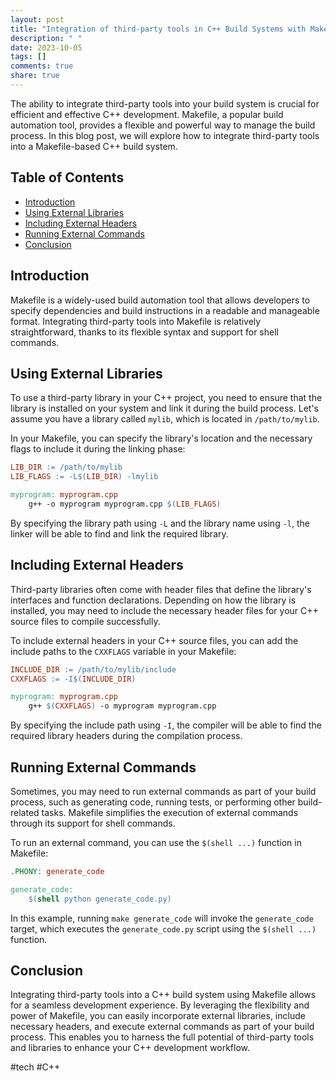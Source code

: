 ```yaml
---
layout: post
title: "Integration of third-party tools in C++ Build Systems with Makefile"
description: " "
date: 2023-10-05
tags: []
comments: true
share: true
---
```


The ability to integrate third-party tools into your build system is crucial for efficient and effective C++ development. Makefile, a popular build automation tool, provides a flexible and powerful way to manage the build process. In this blog post, we will explore how to integrate third-party tools into a Makefile-based C++ build system.

## Table of Contents
- [Introduction](#introduction)
- [Using External Libraries](#using-external-libraries)
- [Including External Headers](#including-external-headers)
- [Running External Commands](#running-external-commands)
- [Conclusion](#conclusion)

## Introduction <a name="introduction"></a>
Makefile is a widely-used build automation tool that allows developers to specify dependencies and build instructions in a readable and manageable format. Integrating third-party tools into Makefile is relatively straightforward, thanks to its flexible syntax and support for shell commands.

## Using External Libraries <a name="using-external-libraries"></a>
To use a third-party library in your C++ project, you need to ensure that the library is installed on your system and link it during the build process. Let's assume you have a library called `mylib`, which is located in `/path/to/mylib`.

In your Makefile, you can specify the library's location and the necessary flags to include it during the linking phase:

```makefile
LIB_DIR := /path/to/mylib
LIB_FLAGS := -L$(LIB_DIR) -lmylib

myprogram: myprogram.cpp
    g++ -o myprogram myprogram.cpp $(LIB_FLAGS)
```

By specifying the library path using `-L` and the library name using `-l`, the linker will be able to find and link the required library.

## Including External Headers <a name="including-external-headers"></a>
Third-party libraries often come with header files that define the library's interfaces and function declarations. Depending on how the library is installed, you may need to include the necessary header files for your C++ source files to compile successfully.

To include external headers in your C++ source files, you can add the include paths to the `CXXFLAGS` variable in your Makefile:

```makefile
INCLUDE_DIR := /path/to/mylib/include
CXXFLAGS := -I$(INCLUDE_DIR)

myprogram: myprogram.cpp
    g++ $(CXXFLAGS) -o myprogram myprogram.cpp
```

By specifying the include path using `-I`, the compiler will be able to find the required library headers during the compilation process.

## Running External Commands <a name="running-external-commands"></a>
Sometimes, you may need to run external commands as part of your build process, such as generating code, running tests, or performing other build-related tasks. Makefile simplifies the execution of external commands through its support for shell commands.

To run an external command, you can use the `$(shell ...)` function in Makefile:

```makefile
.PHONY: generate_code

generate_code:
    $(shell python generate_code.py)
```

In this example, running `make generate_code` will invoke the `generate_code` target, which executes the `generate_code.py` script using the `$(shell ...)` function.

## Conclusion <a name="conclusion"></a>
Integrating third-party tools into a C++ build system using Makefile allows for a seamless development experience. By leveraging the flexibility and power of Makefile, you can easily incorporate external libraries, include necessary headers, and execute external commands as part of your build process. This enables you to harness the full potential of third-party tools and libraries to enhance your C++ development workflow.

#tech #C++